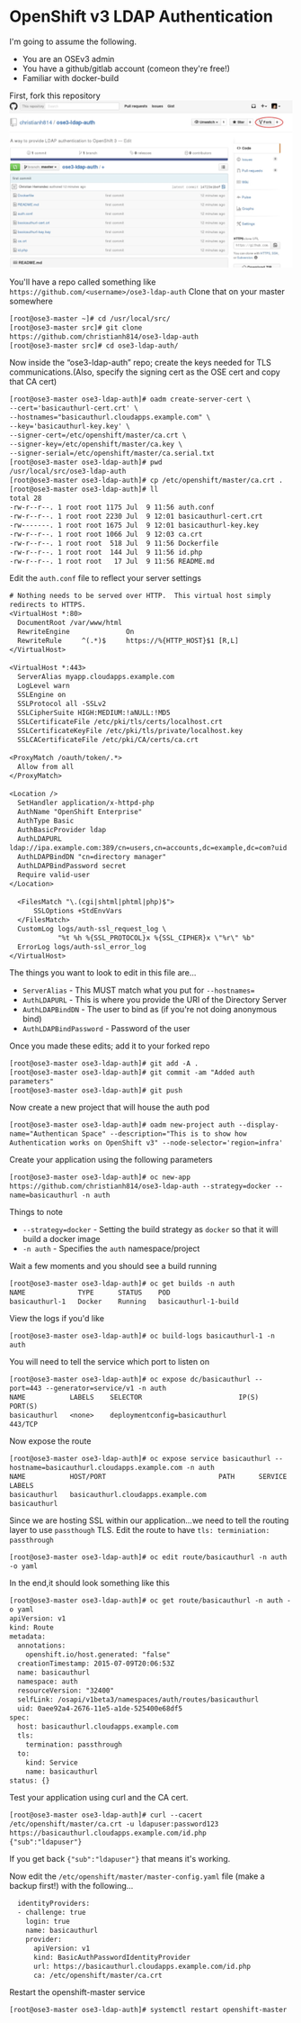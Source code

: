# OpenShift v3 LDAP Authentication

I'm going to assume the following.

  * You are an OSEv3 admin
  * You have a github/gitlab account (comeon they're free!)
  * Familiar with docker-build

First, fork this repository
![ldapfork](images/ldap-fork.jpg)

You'll have a repo called something like `https://github.com/<username>/ose3-ldap-auth` Clone that on your master somewhere 
```
[root@ose3-master ~]# cd /usr/local/src/
[root@ose3-master src]# git clone https://github.com/christianh814/ose3-ldap-auth
[root@ose3-master src]# cd ose3-ldap-auth/
```

Now inside the “ose3-ldap-auth” repo; create the keys needed for TLS communications.(Also, specify the signing cert as the OSE cert and copy that CA cert)
```
[root@ose3-master ose3-ldap-auth]# oadm create-server-cert \
--cert='basicauthurl-cert.crt' \ 
--hostnames="basicauthurl.cloudapps.example.com" \
--key='basicauthurl-key.key' \
--signer-cert=/etc/openshift/master/ca.crt \
--signer-key=/etc/openshift/master/ca.key \
--signer-serial=/etc/openshift/master/ca.serial.txt
[root@ose3-master ose3-ldap-auth]# pwd
/usr/local/src/ose3-ldap-auth
[root@ose3-master ose3-ldap-auth]# cp /etc/openshift/master/ca.crt .
[root@ose3-master ose3-ldap-auth]# ll
total 28
-rw-r--r--. 1 root root 1175 Jul  9 11:56 auth.conf
-rw-r--r--. 1 root root 2230 Jul  9 12:01 basicauthurl-cert.crt
-rw-------. 1 root root 1675 Jul  9 12:01 basicauthurl-key.key
-rw-r--r--. 1 root root 1066 Jul  9 12:03 ca.crt
-rw-r--r--. 1 root root  518 Jul  9 11:56 Dockerfile
-rw-r--r--. 1 root root  144 Jul  9 11:56 id.php
-rw-r--r--. 1 root root   17 Jul  9 11:56 README.md
```

Edit the `auth.conf` file to reflect your server settings 
```
# Nothing needs to be served over HTTP.  This virtual host simply redirects to HTTPS.
<VirtualHost *:80>
  DocumentRoot /var/www/html
  RewriteEngine              On
  RewriteRule     ^(.*)$     https://%{HTTP_HOST}$1 [R,L]
</VirtualHost>

<VirtualHost *:443>
  ServerAlias myapp.cloudapps.example.com
  LogLevel warn
  SSLEngine on
  SSLProtocol all -SSLv2
  SSLCipherSuite HIGH:MEDIUM:!aNULL:!MD5
  SSLCertificateFile /etc/pki/tls/certs/localhost.crt
  SSLCertificateKeyFile /etc/pki/tls/private/localhost.key
  SSLCACertificateFile /etc/pki/CA/certs/ca.crt

<ProxyMatch /oauth/token/.*>
  Allow from all
</ProxyMatch>

<Location />
  SetHandler application/x-httpd-php
  AuthName "OpenShift Enterprise"
  AuthType Basic
  AuthBasicProvider ldap
  AuthLDAPURL ldap://ipa.example.com:389/cn=users,cn=accounts,dc=example,dc=com?uid
  AuthLDAPBindDN "cn=directory manager"
  AuthLDAPBindPassword secret
  Require valid-user
</Location>

  <FilesMatch "\.(cgi|shtml|phtml|php)$">
      SSLOptions +StdEnvVars
  </FilesMatch>
  CustomLog logs/auth-ssl_request_log \
            "%t %h %{SSL_PROTOCOL}x %{SSL_CIPHER}x \"%r\" %b"
  ErrorLog logs/auth-ssl_error_log
</VirtualHost>
```

The things you want to look to edit in this file are…

  * `ServerAlias` - This MUST match what you put for `--hostnames=`
  * `AuthLDAPURL` - This is where you provide the URI of the Directory Server
  * `AuthLDAPBindDN` - The user to bind as (if you're not doing anonymous bind)
  * `AuthLDAPBindPassword` - Password of the user


Once you made these edits; add it to your forked repo 
```
[root@ose3-master ose3-ldap-auth]# git add -A .
[root@ose3-master ose3-ldap-auth]# git commit -am "Added auth parameters"
[root@ose3-master ose3-ldap-auth]# git push
```

Now create a new project that will house the auth pod
```
[root@ose3-master ose3-ldap-auth]# oadm new-project auth --display-name="Authentican Space" --description="This is to show how Authentication works on OpenShift v3" --node-selector='region=infra'
```

Create your application using the following parameters
```
[root@ose3-master ose3-ldap-auth]# oc new-app https://github.com/christianh814/ose3-ldap-auth --strategy=docker --name=basicauthurl -n auth
```

Things to note

  * `--strategy=docker` - Setting the build strategy as `docker` so that it will build a docker image
  * `-n auth` - Specifies the `auth` namespace/project

Wait a few moments and you should see a build running
```
[root@ose3-master ose3-ldap-auth]# oc get builds -n auth
NAME             TYPE      STATUS    POD
basicauthurl-1   Docker    Running   basicauthurl-1-build
```

View the logs if you'd like
```
[root@ose3-master ose3-ldap-auth]# oc build-logs basicauthurl-1 -n auth
```

You will need to tell the service which port to listen on
```
[root@ose3-master ose3-ldap-auth]# oc expose dc/basicauthurl --port=443 --generator=service/v1 -n auth
NAME           LABELS    SELECTOR                        IP(S)     PORT(S)
basicauthurl   <none>    deploymentconfig=basicauthurl             443/TCP
```

Now expose the route
```
[root@ose3-master ose3-ldap-auth]# oc expose service basicauthurl --hostname=basicauthurl.cloudapps.example.com -n auth
NAME           HOST/PORT                            PATH      SERVICE        LABELS
basicauthurl   basicauthurl.cloudapps.example.com             basicauthurl 
```

Since we are hosting SSL within our application...we need to tell the routing layer to use `passthough` TLS. Edit the route to have `tls: terminiation: passthrough`
```
[root@ose3-master ose3-ldap-auth]# oc edit route/basicauthurl -n auth -o yaml
```

In the end,it should look something like this
```
[root@ose3-master ose3-ldap-auth]# oc get route/basicauthurl -n auth -o yaml 
apiVersion: v1
kind: Route
metadata:
  annotations:
    openshift.io/host.generated: "false"
  creationTimestamp: 2015-07-09T20:06:53Z
  name: basicauthurl
  namespace: auth
  resourceVersion: "32400"
  selfLink: /osapi/v1beta3/namespaces/auth/routes/basicauthurl
  uid: 0aee92a4-2676-11e5-a1de-525400e68df5
spec:
  host: basicauthurl.cloudapps.example.com
  tls:
    termination: passthrough
  to:
    kind: Service
    name: basicauthurl
status: {}
```

Test your application using curl and the CA cert.
```
[root@ose3-master ose3-ldap-auth]# curl --cacert /etc/openshift/master/ca.crt -u ldapuser:password123 https://basicauthurl.cloudapps.example.com/id.php
{"sub":"ldapuser"}
```

If you get back `{"sub":"ldapuser"}` that means it's working.

Now edit the `/etc/openshift/master/master-config.yaml` file (make a backup first!) with the following…
```
  identityProviders:
  - challenge: true
    login: true
    name: basicauthurl
    provider:
      apiVersion: v1
      kind: BasicAuthPasswordIdentityProvider
      url: https://basicauthurl.cloudapps.example.com/id.php
      ca: /etc/openshift/master/ca.crt
```

Restart the openshift-master service
```
[root@ose3-master ose3-ldap-auth]# systemctl restart openshift-master
```

